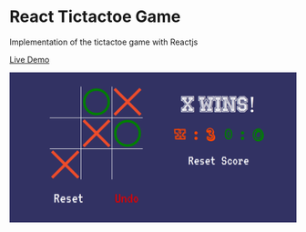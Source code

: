 # React Tictactoe Game

Implementation of the tictactoe game with Reactjs

[Live Demo](https://muraty26.github.io/react-tictactoe-game/)


![screenshot of the game](/public/screenshot.png)
